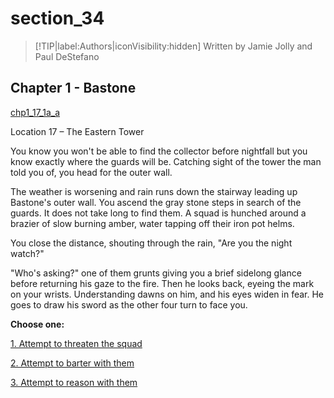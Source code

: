 
# section_34

>[!TIP|label:Authors|iconVisibility:hidden]
>Written by Jamie Jolly and Paul DeStefano

## Chapter 1 - Bastone

[chp1_17_1a_a](../../decomp/app/src/main/res/raw/chp1_17_1a_a.mp3 ':include :type=audio')

Location 17 – The Eastern Tower

You know you won't be able to find the collector before nightfall but you know exactly where the guards will be. Catching sight of the tower the man told you of, you head for the outer wall.

The weather is worsening and rain runs down the stairway leading up Bastone's outer wall. You ascend the gray stone steps in search of the guards. It does not take long to find them. A squad is hunched around a brazier of slow burning amber, water tapping off their iron pot helms.

You close the distance, shouting through the rain, "Are you the night watch?"

"Who's asking?" one of them grunts giving you a brief sidelong glance before returning his gaze to the fire. Then he looks back, eyeing the mark on your wrists. Understanding dawns on him, and his eyes widen in fear. He goes to draw his sword as the other four turn to face you.



**Choose one:**

[1. Attempt to threaten the squad](output/chapter1/section_35.md)

[2. Attempt to barter with them](output/chapter1/section_38.md)

[3. Attempt to reason with them](output/chapter1/section_39.md)


